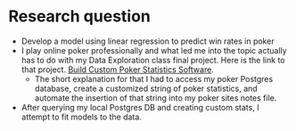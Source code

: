 # Research question
+ Develop a model using linear regression to predict win rates in poker 
+ I play online poker professionally and what led me into the topic actually has to do with my Data Exploration class final project. Here is the link to that project. [Build Custom Poker Statistics Software](https://rpubs.com/justin_herman_42/385739).  
    + The short explanation for that I had to access my poker Postgres database, create a customized string of poker statistics, and automate the insertion of that string into my poker sites notes file.  
+ After querying my local Postgres DB and creating custom stats, I attempt to fit models to the data.
